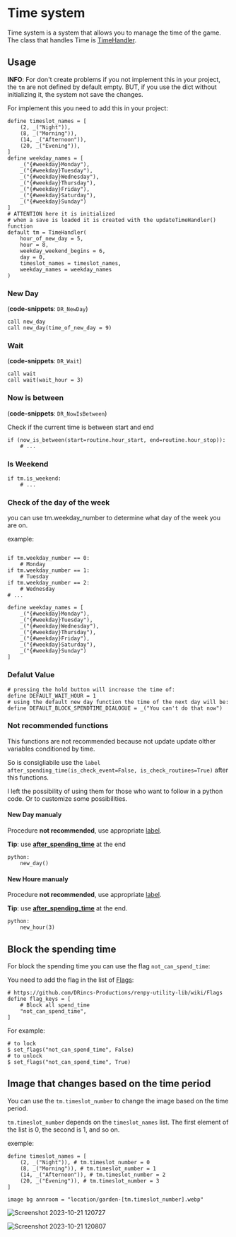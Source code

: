 # Time system

Time system is a system that allows you to manage the time of the game. The class that handles Time is [TimeHandler](https://github.com/DRincs-Productions/NQTR-System/blob/main/pythonpackages/nqtr/time.py#L9).

## Usage

**INFO**: For don't create problems if you not implement this in your project, the `tm` are not defined by default empty. BUT, if you use the dict without initializing it, the system not save the changes.

For implement this you need to add this in your project:

```renpy
define timeslot_names = [
    (2, _("Night")),
    (8, _("Morning")),
    (14, _("Afternoon")),
    (20, _("Evening")),
]
define weekday_names = [
    _("{#weekday}Monday"),
    _("{#weekday}Tuesday"),
    _("{#weekday}Wednesday"),
    _("{#weekday}Thursday"),
    _("{#weekday}Friday"),
    _("{#weekday}Saturday"),
    _("{#weekday}Sunday")
]
# ATTENTION here it is initialized
# when a save is loaded it is created with the updateTimeHandler() function
default tm = TimeHandler(
    hour_of_new_day = 5,
    hour = 8,
    weekday_weekend_begins = 6,
    day = 0,
    timeslot_names = timeslot_names,
    weekday_names = weekday_names
)
```

### New Day

(**code-snippets**: `DR_NewDay`)

```renpy
call new_day
call new_day(time_of_new_day = 9)
```

### Wait

(**code-snippets**: `DR_Wait`)

```renpy
call wait
call wait(wait_hour = 3)
```

### Now is between

(**code-snippets**: `DR_NowIsBetween`)

Check if the current time is between start and end

```renpy
if (now_is_between(start=routine.hour_start, end=routine.hour_stop)):
    # ...
```

### Is Weekend

```renpy
if tm.is_weekend:
    # ...
```

### Check of the day of the week

you can use tm.weekday_number to determine what day of the week you are on.

example:

```renpy

if tm.weekday_number == 0:
    # Monday
if tm.weekday_number == 1:
    # Tuesday
if tm.weekday_number == 2:
    # Wednesday
# ...

define weekday_names = [
    _("{#weekday}Monday"),
    _("{#weekday}Tuesday"),
    _("{#weekday}Wednesday"),
    _("{#weekday}Thursday"),
    _("{#weekday}Friday"),
    _("{#weekday}Saturday"),
    _("{#weekday}Sunday")
]
```

### Defalut Value

```renpy
# pressing the hold button will increase the time of:
define DEFAULT_WAIT_HOUR = 1
# using the default new day function the time of the next day will be:
define DEFAULT_BLOCK_SPENDTIME_DIALOGUE = _("You can't do that now")
```

### Not recommended functions

This functions are not recommended because not update update olther variables conditioned by time.

So is consigliabile use the `label after_spending_time(is_check_event=False, is_check_routines=True)` after this functions.

I left the possibility of using them for those who want to follow in a python code.
Or to customize some possibilities.

#### New Day manualy

Procedure **not recommended**, use appropriate [label](#new-day).

**Tip**: use [**after_spending_time**](Methods-for-closing-a-label#jump-after_spending_time) at the end

```renpy
python:
    new_day()
```

#### New Houre manualy

Procedure **not recommended**, use appropriate [label](#wait).

**Tip**: use [**after_spending_time**](Methods-for-closing-a-label#jump-after_spending_time) at the end.

```renpy
python:
    new_hour(3)
```

## Block the spending time

For block the spending time you can use the flag `not_can_spend_time`:

You need to add the flag in the list of [Flags](https://github.com/DRincs-Productions/renpy-utility-lib/wiki/Flags):

```renpy
# https://github.com/DRincs-Productions/renpy-utility-lib/wiki/Flags
define flag_keys = [
    # Block all spend_time
    "not_can_spend_time",
]
```

For example:

```renpy
# to lock
$ set_flags("not_can_spend_time", False)
# to unlock
$ set_flags("not_can_spend_time", True)
```

## Image that changes based on the time period

You can use the `tm.timeslot_number` to change the image based on the time period.

`tm.timeslot_number` depends on the `timeslot_names` list. The first element of the list is 0, the second is 1, and so on.

exemple:

```renpy
define timeslot_names = [
    (2, _("Night")), # tm.timeslot_number = 0
    (8, _("Morning")), # tm.timeslot_number = 1
    (14, _("Afternoon")), # tm.timeslot_number = 2
    (20, _("Evening")), # tm.timeslot_number = 3
]

image bg annroom = "location/garden-[tm.timeslot_number].webp"
```

![Screenshot 2023-10-21 120727](https://github.com/DRincs-Productions/NQTR-System/assets/67595890/b1a59377-0878-45ea-9a60-f429de0576b3)

![Screenshot 2023-10-21 120807](https://github.com/DRincs-Productions/NQTR-System/assets/67595890/9338dd31-4f03-4461-9e15-c89af0cbfb20)
